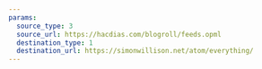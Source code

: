 ```yaml
---
params:
  source_type: 3
  source_url: https://hacdias.com/blogroll/feeds.opml
  destination_type: 1
  destination_url: https://simonwillison.net/atom/everything/
---
```

